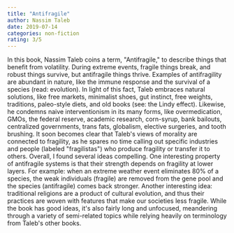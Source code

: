```yaml
---
title: "Antifragile"
author: Nassim Taleb
date: 2019-07-14
categories: non-fiction
rating: 3/5
---
```


In this book, Nassim Taleb coins a term, "Antifragile," to describe things that benefit from volatility. During extreme events, fragile things break, and robust things survive, but antifragile things thrive. Examples of antifragility are abundant in nature, like the immune response and the survival of a species (read: evolution). In light of this fact, Taleb embraces natural solutions, like free markets, minimalist shoes, gut instinct, free weights, traditions, paleo-style diets, and old books (see: the Lindy effect). Likewise, he condemns naive interventionism in its many forms, like overmedication, GMOs, the federal reserve, academic research, corn-syrup, bank bailouts, centralized governments, trans fats, globalism, elective surgeries, and tooth brushing. It soon becomes clear that Taleb's views of morality are connected to fragility, as he spares no time calling out specific industries and people (labeled "fragilistas") who produce fragility or transfer it to others. Overall, I found several ideas compelling. One interesting property of antifragile systems is that their strength depends on fragility at lower layers. For example: when an extreme weather event eliminates 80% of a species, the weak individuals (fragile) are removed from the gene pool and the species (antifragile) comes back stronger. Another interesting idea: traditional religions are a product of cultural evolution, and thus their practices are woven with features that make our societies less fragile. While the book has good ideas, it's also fairly long and unfocused, meandering through a variety of semi-related topics while relying heavily on terminology from Taleb's other books.
